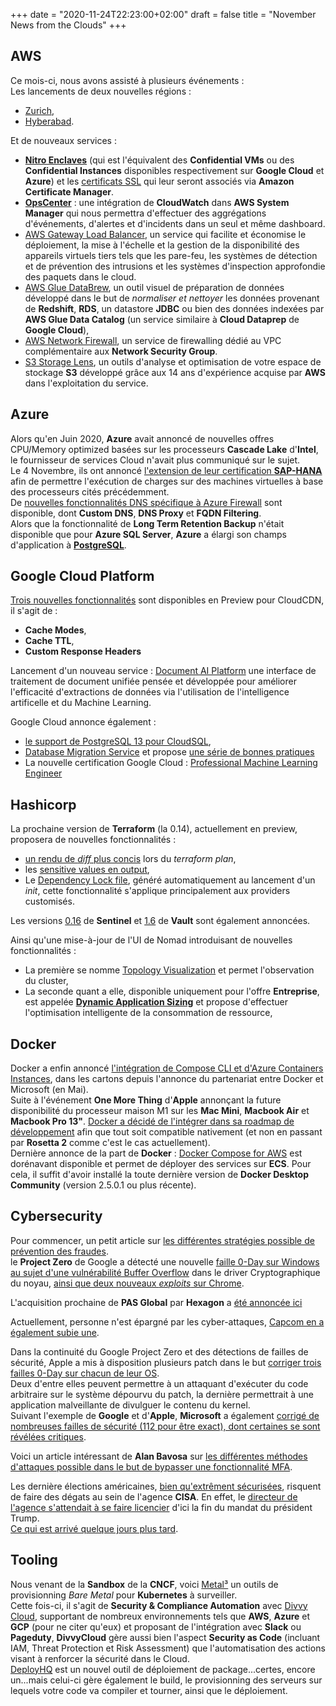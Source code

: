 +++
date = "2020-11-24T22:23:00+02:00"
draft = false
title = "November News from the Clouds"
+++

## AWS
Ce mois-ci, nous avons assisté à plusieurs événements :  
Les lancements de deux nouvelles régions : 
- [Zurich](https://aws.amazon.com/fr/blogs/aws/in-the-works-new-aws-region-in-zurich-switzerland/?utm_source=feedburner&utm_medium=feed&utm_campaign=Feed%3A+AmazonWebServicesBlog+%28Amazon+Web+Services+Blog%29),  
- [Hyberabad](https://aws.amazon.com/fr/blogs/aws/in-the-works-aws-region-in-hyderabad-india/?utm_source=feedburner&utm_medium=feed&utm_campaign=Feed%3A+AmazonWebServicesBlog+%28Amazon+Web+Services+Blog%29).

Et de nouveaux services :  
- [**Nitro Enclaves**](https://aws.amazon.com/fr/about-aws/whats-new/2020/10/announcing-general-availability-of-aws-nitro-enclaves/) (qui est l'équivalent des **Confidential VMs** ou des **Confidential Instances** disponibles respectivement sur **Google Cloud** et **Azure**) et les [certificats SSL](https://aws.amazon.com/fr/about-aws/whats-new/2020/10/announcing-aws-certificate-manager-for-nitro-enclaves/) qui leur seront associés via **Amazon Certificate Manager**.  
- [**OpsCenter**](https://aws.amazon.com/fr/blogs/aws/a-new-integration-for-cloudwatch-alarms-and-opscenter/?utm_source=feedburner&utm_medium=feed&utm_campaign=Feed%3A+AmazonWebServicesBlog+%28Amazon+Web+Services+Blog%29) : une intégration de **CloudWatch** dans **AWS System Manager** qui nous permettra d'effectuer des aggrégations d'événements, d'alertes et d'incidents dans un seul et même dashboard.  
- [AWS Gateway Load Balancer](https://aws.amazon.com/fr/blogs/aws/introducing-aws-gateway-load-balancer-easy-deployment-scalability-and-high-availability-for-partner-appliances/?utm_source=feedburner&utm_medium=feed&utm_campaign=Feed%3A+AmazonWebServicesBlog+%28Amazon+Web+Services+Blog%29), un service qui facilite et économise le déploiement, la mise à l'échelle et la gestion de la disponibilité des appareils virtuels tiers tels que les pare-feu, les systèmes de détection et de prévention des intrusions et les systèmes d'inspection approfondie des paquets dans le cloud.  
- [AWS Glue DataBrew](https://aws.amazon.com/fr/blogs/aws/announcing-aws-glue-databrew-a-visual-data-preparation-tool-that-helps-you-clean-and-normalize-data-faster/?utm_source=feedburner&utm_medium=feed&utm_campaign=Feed%3A+AmazonWebServicesBlog+%28Amazon+Web+Services+Blog%29), un outil visuel de préparation de données développé dans le but de *normaliser et nettoyer* les données provenant de **Redshift**, **RDS**, un datastore **JDBC** ou bien des données indexées par **AWS Glue Data Catalog** (un service similaire à **Cloud Dataprep** de **Google Cloud**),  
- [AWS Network Firewall](https://aws.amazon.com/fr/blogs/aws/aws-network-firewall-new-managed-firewall-service-in-vpc/?utm_source=feedburner&utm_medium=feed&utm_campaign=Feed%3A+AmazonWebServicesBlog+%28Amazon+Web+Services+Blog%29), un service de firewalling dédié au VPC complémentaire aux **Network Security Group**.  
- [S3 Storage Lens](https://aws.amazon.com/fr/blogs/aws/s3-storage-lens/?utm_source=feedburner&utm_medium=feed&utm_campaign=Feed%3A+AmazonWebServicesBlog+%28Amazon+Web+Services+Blog%29), un outils d'analyse et optimisation de votre espace de stockage **S3** développé grâce aux 14 ans d'expérience acquise par **AWS** dans l'exploitation du service.

## Azure
Alors qu'en Juin 2020, **Azure** avait annoncé de nouvelles offres CPU/Memory optimized basées sur les processeurs **Cascade Lake** d'**Intel**, le fournisseur de services Cloud n'avait plus communiqué sur le sujet.  
Le 4 Novembre, ils ont annoncé [l'extension de leur certification **SAP-HANA**](https://azure.microsoft.com/fr-fr/blog/reduce-costs-with-new-memoryoptimized-azure-virtual-machines-certified-for-sap-hana/) afin de permettre l'exécution de charges sur des machines virtuelles à base des processeurs cités précédemment.  
De [nouvelles fonctionnalités DNS spécifique à Azure Firewall](https://azure.microsoft.com/fr-fr/blog/new-enhanced-dns-features-in-azure-firewall-now-generally-available/) sont disponible, dont **Custom DNS**, **DNS Proxy** et **FQDN Filtering**.  
Alors que la fonctionnalité de **Long Term Retention Backup** n'était disponible que pour **Azure SQL Server**, **Azure** a élargi son champs d'application à [**PostgreSQL**](https://azure.microsoft.com/fr-fr/blog/azure-backup-for-azure-postgresql-long-term-retention-in-preview/).  

## Google Cloud Platform
[Trois nouvelles fonctionnalités](https://cloud.google.com/blog/products/networking/cloud-cdn-gets-improved-useability-features) sont disponibles en Preview pour CloudCDN, il s'agit de :  
- **Cache Modes**,  
- **Cache TTL**,
- **Custom Response Headers**

Lancement d'un nouveau service : [Document AI Platform](https://cloud.google.com/blog/products/ai-machine-learning/google-cloud-announces-document-ai-platform) une interface de traitement de document unifiée pensée et développée pour améliorer l'efficacité d'extractions de données via l'utilisation de l'intelligence artificelle et du Machine Learning.

Google Cloud annonce également :  
- [le support de PostgreSQL 13 pour CloudSQL](https://cloud.google.com/blog/products/databases/cloud-sql-database-service-adds-postgresql-13),  
- [Database Migration Service](https://cloud.google.com/blog/products/databases/database-migration-service-now-available-for-cloud-sql-and-more) et propose [une série de bonnes pratiques](https://cloud.google.com/blog/products/databases/tips-for-migrating-across-compatible-database-engines)  
- La nouvelle certification Google Cloud : [Professional Machine Learning Engineer](https://cloud.google.com/blog/products/ai-machine-learning/google-cloud-launches-machine-learning-engineer-certification)  

## Hashicorp
La prochaine version de **Terraform** (la 0.14), actuellement en preview, proposera de nouvelles fonctionnalités :  
- [un rendu de *diff* plus concis](https://www.hashicorp.com/blog/terraform-0-14-adds-a-new-concise-diff-format-to-terraform-plans) lors du *terraform plan*,  
- les [sensitive values en output](https://www.hashicorp.com/blog/terraform-0-14-adds-the-ability-to-redact-sensitive-values-in-console-output),  
- Le [Dependency Lock file](https://www.hashicorp.com/blog/terraform-0-14-introduces-a-dependency-lock-file-for-providers), généré automatiquement au lancement d'un *init*, cette fonctionnalité s'applique principalement aux providers customisés. 

Les versions [0.16](https://www.hashicorp.com/blog/announcing-hashicorp-sentinel-0-16) de **Sentinel** et [1.6](https://www.hashicorp.com/blog/vault-1-6) de **Vault** sont également annoncées.  

Ainsi qu'une mise-à-jour de l'UI de Nomad introduisant de nouvelles fonctionnalités :  
- La première se nomme [Topology Visualization](https://www.hashicorp.com/blog/see-your-entire-cluster-at-once-with-nomad-s-topology-visualization) et permet l'observation du cluster,  
- La seconde quant a elle, disponible uniquement pour l'offre **Entreprise**, est appelée [**Dynamic Application Sizing**](https://www.hashicorp.com/blog/hashicorp-nomad-dynamic-application-sizing) et propose d'effectuer l'optimisation intelligente de la consommation de ressource,  

## Docker
Docker a enfin annoncé [l'intégration de Compose CLI et d'Azure Containers Instances](https://www.docker.com/blog/compose-cli-aci-integration-now-available/), dans les cartons depuis l'annonce du partenariat entre Docker et Microsoft (en Mai).  
Suite à l'événement **One More Thing** d'**Apple** annonçant la future disponibilité du processeur maison M1 sur les **Mac Mini**, **Macbook Air** et **Macbook Pro 13"**. [Docker a décidé de l'intégrer dans sa roadmap de développement](https://www.docker.com/blog/apple-silicon-m1-chips-and-docker/) afin que tout soit compatible nativement (et non en passant par **Rosetta 2** comme c'est le cas actuellement).  
Dernière annonce de la part de **Docker** : [Docker Compose for AWS](https://www.docker.com/blog/docker-compose-for-amazon-ecs-now-available/) est dorénavant disponible et permet de déployer des services sur **ECS**. Pour cela, il suffit d'avoir installé la toute dernière version de **Docker Desktop Community** (version 2.5.0.1 ou plus récente).

## Cybersecurity
Pour commencer, un petit article sur [les différentes stratégies possible de prévention des fraudes](https://www.darkreading.com/vulnerabilities---threats/fraud-prevention-strategies-to-prepare-for-the-future/a/d-id/1339172?_mc=rss_x_drr_edt_aud_dr_x_x-rss-simple).  
le **Project Zero** de Google a détecté une nouvelle [faille 0-Day sur Windows au sujet d'une vulnérabilité Buffer Overflow](https://www.schneier.com/blog/archives/2020/11/new-windows-zero-day.html) dans le driver Cryptographique du noyau, [ainsi que deux nouveaux *exploits* sur Chrome](https://www.welivesecurity.com/2020/11/03/google-squashes-two-more-chrome-bugs-active-attacks/?utm_source=feedburner&utm_medium=feed&utm_campaign=Feed%3A+eset%2Fblog+%28ESET+Blog%3A+We+Live+Security%29).

L'acquisition prochaine de **PAS Global** par **Hexagon** a [été annoncée ici](https://www.darkreading.com/iot/hexagon-announces-deal-to-acquire-pas-global/d/d-id/1339378?_mc=rss_x_drr_edt_aud_dr_x_x-rss-simple)

Actuellement, personne n'est épargné par les cyber-attaques, [Capcom en a également subie une](https://www.welivesecurity.com/2020/11/05/major-gaming-company-capcom-hit-cyberattack/?utm_source=feedburner&utm_medium=feed&utm_campaign=Feed%3A+eset%2Fblog+%28ESET+Blog%3A+We+Live+Security%29).  

Dans la continuité du Google Project Zero et des détections de failles de sécurité, Apple a mis à disposition plusieurs patch dans le but [corriger trois failles 0-Day sur chacun de leur OS](https://www.darkreading.com/vulnerabilities---threats/apple-patches-24-vulnerabilities-across-product-lines/d/d-id/1339399?_mc=rss_x_drr_edt_aud_dr_x_x-rss-simple).  
Deux d'entre elles peuvent permettre à un attaquant d'exécuter du code arbitraire sur le système dépourvu du patch, la dernière permettrait à une application malveillante de divulguer le contenu du kernel.  
Suivant l'exemple de **Google** et d'**Apple**, **Microsoft** a également [corrigé de nombreuses failles de sécurité (112 pour être exact), dont certaines se sont révélées critiques](https://www.darkreading.com/threat-intelligence/microsoft-patches-windows-kernel-flaw-under-active-attack/d/d-id/1339415?_mc=rss_x_drr_edt_aud_dr_x_x-rss-simple).  

Voici un article intéressant de **Alan Bavosa** sur [les différentes méthodes d'attaques possible dans le but de bypasser une fonctionnalité MFA](https://www.darkreading.com/vulnerabilities---threats/how-hackers-blend-attack-methods-to-bypass-mfa/a/d-id/1339370?_mc=rss_x_drr_edt_aud_dr_x_x-rss-simple).

Les dernière élections américaines, [bien qu'extrêment sécurisées](https://www.darkreading.com/edge/theedge/we-secured-the-election-now-how-do-we-secure-trust-in-results/b/d-id/1339433?_mc=rss_x_drr_edt_aud_dr_x_x-rss-simple), risquent de faire des dégats au sein de l'agence **CISA**. En effet, le [directeur de l'agence s'attendait à se faire licencier](https://www.darkreading.com/risk/cisa-director-expects-to-be-fired-following-secure-election/d/d-id/1339442?_mc=rss_x_drr_edt_aud_dr_x_x-rss-simple) d'ici la fin du mandat du président Trump.  
[Ce qui est arrivé quelque jours plus tard](https://www.darkreading.com/threat-intelligence/trump-fires-cisa-director-chris-krebs/d/d-id/1339476?_mc=rss_x_drr_edt_aud_dr_x_x-rss-simple).  

## Tooling
Nous venant de la **Sandbox** de la **CNCF**, voici [Metal³](https://metal3.io/?ref=https%3A%2F%2Fplay.google.com%2Fstore%2Fapps%2Fdetails%3Fid%3Dio.sundeep.android&hl=en_IN&gl=US) un outils de provisionning *Bare Metal* pour **Kubernetes** à surveiller.  
Cette fois-ci, il s'agit de **Security & Compliance Automation** avec [Divvy Cloud](https://divvycloud.com/), supportant de nombreux environnements tels que **AWS**, **Azure** et **GCP** (pour ne citer qu'eux) et proposant de l'intégration avec **Slack** ou **Pageduty**, **DivvyCloud** gère aussi bien l'aspect **Security as Code** (incluant IAM, Threat Protection et Risk Assessment) que l'automatisation des actions visant à renforcer la sécurité dans le Cloud.  
[DeployHQ](https://www.deployhq.com/) est un nouvel outil de déploiement de package...certes, encore un...mais celui-ci gère également le build, le provisionning des serveurs sur lequels votre code va compiler et tourner, ainsi que le déploiement.  

